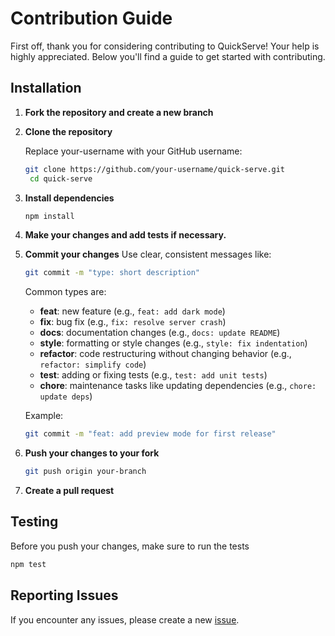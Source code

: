 # Contribution Guide

First off, thank you for considering contributing to QuickServe! Your help is highly appreciated. Below you'll find a guide to get started with contributing.

## Installation

1. **Fork the repository and create a new branch**

2. **Clone the repository**

   Replace your-username with your GitHub username:

   ```bash
   git clone https://github.com/your-username/quick-serve.git
    cd quick-serve
   ```

3. **Install dependencies**

   ```bash
   npm install
   ```

4. **Make your changes and add tests if necessary.**

5. **Commit your changes**
   Use clear, consistent messages like:

   ```bash
   git commit -m "type: short description"
   ```

   Common types are:

   - **feat**: new feature (e.g., `feat: add dark mode`)
   - **fix**: bug fix (e.g., `fix: resolve server crash`)
   - **docs**: documentation changes (e.g., `docs: update README`)
   - **style**: formatting or style changes (e.g., `style: fix indentation`)
   - **refactor**: code restructuring without changing behavior (e.g., `refactor: simplify code`)
   - **test**: adding or fixing tests (e.g., `test: add unit tests`)
   - **chore**: maintenance tasks like updating dependencies (e.g., `chore: update deps`)

   Example:

   ```bash
   git commit -m "feat: add preview mode for first release"
   ```

6. **Push your changes to your fork**

   ```bash
   git push origin your-branch
   ```

7. **Create a pull request**

## Testing

Before you push your changes, make sure to run the tests

```bash
npm test
```

## Reporting Issues

If you encounter any issues, please create a new [issue](https://github.com/debanshup/quick-serve/issues).
